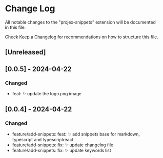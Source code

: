 # Change Log

All notable changes to the "projex-snippets" extension will be documented in this file.

Check [Keep a Changelog](http://keepachangelog.com/) for recommendations on how to structure this file.

## [Unreleased]

## [0.0.5] - 2024-04-22

### Changed

- feat: :sparkles: update the logo.png image

## [0.0.4] - 2024-04-22

### Changed

- feature/add-snippets: feat: :sparkles: add snippets base for markdown, typescript and typescriptreact
- feature/add-snippets: fix: :sparkles: update changelog file
- feature/add-snippets: fix: :sparkles: update keywords list
